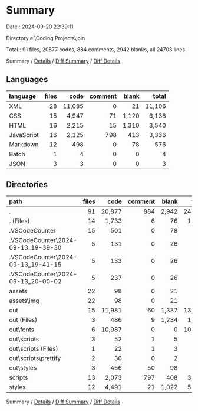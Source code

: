 # Summary

Date : 2024-09-20 22:39:11

Directory e:\\Coding Projects\\join

Total : 91 files,  20877 codes, 884 comments, 2942 blanks, all 24703 lines

Summary / [Details](details.md) / [Diff Summary](diff.md) / [Diff Details](diff-details.md)

## Languages
| language | files | code | comment | blank | total |
| :--- | ---: | ---: | ---: | ---: | ---: |
| XML | 28 | 11,085 | 0 | 21 | 11,106 |
| CSS | 15 | 4,947 | 71 | 1,120 | 6,138 |
| HTML | 16 | 2,215 | 15 | 1,310 | 3,540 |
| JavaScript | 16 | 2,125 | 798 | 413 | 3,336 |
| Markdown | 12 | 498 | 0 | 78 | 576 |
| Batch | 1 | 4 | 0 | 0 | 4 |
| JSON | 3 | 3 | 0 | 0 | 3 |

## Directories
| path | files | code | comment | blank | total |
| :--- | ---: | ---: | ---: | ---: | ---: |
| . | 91 | 20,877 | 884 | 2,942 | 24,703 |
| . (Files) | 14 | 1,733 | 6 | 76 | 1,815 |
| .VSCodeCounter | 15 | 501 | 0 | 78 | 579 |
| .VSCodeCounter\\2024-09-13_19-39-30 | 5 | 131 | 0 | 26 | 157 |
| .VSCodeCounter\\2024-09-13_19-41-15 | 5 | 133 | 0 | 26 | 159 |
| .VSCodeCounter\\2024-09-13_20-00-02 | 5 | 237 | 0 | 26 | 263 |
| assets | 22 | 98 | 0 | 21 | 119 |
| assets\\img | 22 | 98 | 0 | 21 | 119 |
| out | 15 | 11,981 | 60 | 1,337 | 13,378 |
| out (Files) | 3 | 486 | 9 | 1,234 | 1,729 |
| out\\fonts | 6 | 10,987 | 0 | 0 | 10,987 |
| out\\scripts | 3 | 52 | 1 | 5 | 58 |
| out\\scripts (Files) | 1 | 22 | 1 | 3 | 26 |
| out\\scripts\\prettify | 2 | 30 | 0 | 2 | 32 |
| out\\styles | 3 | 456 | 50 | 98 | 604 |
| scripts | 13 | 2,073 | 797 | 408 | 3,278 |
| styles | 12 | 4,491 | 21 | 1,022 | 5,534 |

Summary / [Details](details.md) / [Diff Summary](diff.md) / [Diff Details](diff-details.md)